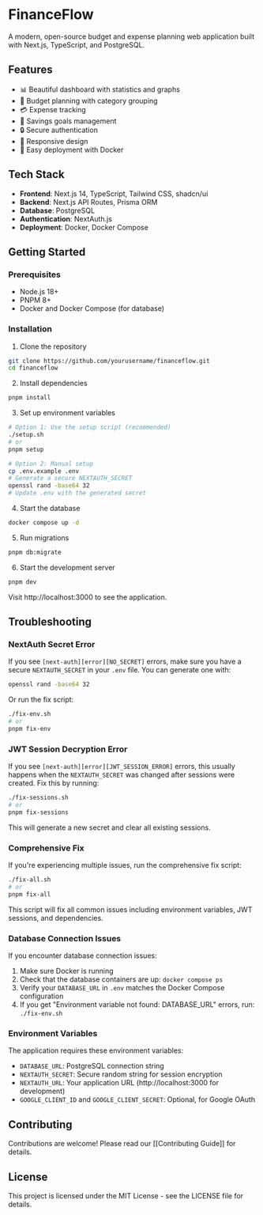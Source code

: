 # FinanceFlow

A modern, open-source budget and expense planning web application built with Next.js, TypeScript, and PostgreSQL.

## Features

- 📊 Beautiful dashboard with statistics and graphs
- 💼 Budget planning with category grouping
- 💳 Expense tracking
- 🏦 Savings goals management
- 🔒 Secure authentication
- 📱 Responsive design
- 🐳 Easy deployment with Docker

## Tech Stack

- **Frontend**: Next.js 14, TypeScript, Tailwind CSS, shadcn/ui
- **Backend**: Next.js API Routes, Prisma ORM
- **Database**: PostgreSQL
- **Authentication**: NextAuth.js
- **Deployment**: Docker, Docker Compose

## Getting Started

### Prerequisites

- Node.js 18+
- PNPM 8+
- Docker and Docker Compose (for database)

### Installation

1. Clone the repository
```bash
git clone https://github.com/yourusername/financeflow.git
cd financeflow
```


2. Install dependencies
```bash
pnpm install
```

3. Set up environment variables
```bash
# Option 1: Use the setup script (recommended)
./setup.sh
# or
pnpm setup

# Option 2: Manual setup
cp .env.example .env
# Generate a secure NEXTAUTH_SECRET
openssl rand -base64 32
# Update .env with the generated secret
```

4. Start the database
```bash
docker compose up -d
```

5. Run migrations
```bash
pnpm db:migrate
```

6. Start the development server
```bash
pnpm dev
```

Visit http://localhost:3000 to see the application.

## Troubleshooting

### NextAuth Secret Error
If you see `[next-auth][error][NO_SECRET]` errors, make sure you have a secure `NEXTAUTH_SECRET` in your `.env` file. You can generate one with:
```bash
openssl rand -base64 32
```

Or run the fix script:
```bash
./fix-env.sh
# or
pnpm fix-env
```

### JWT Session Decryption Error
If you see `[next-auth][error][JWT_SESSION_ERROR]` errors, this usually happens when the `NEXTAUTH_SECRET` was changed after sessions were created. Fix this by running:
```bash
./fix-sessions.sh
# or
pnpm fix-sessions
```

This will generate a new secret and clear all existing sessions.

### Comprehensive Fix
If you're experiencing multiple issues, run the comprehensive fix script:
```bash
./fix-all.sh
# or
pnpm fix-all
```

This script will fix all common issues including environment variables, JWT sessions, and dependencies.

### Database Connection Issues
If you encounter database connection issues:
1. Make sure Docker is running
2. Check that the database containers are up: `docker compose ps`
3. Verify your `DATABASE_URL` in `.env` matches the Docker Compose configuration
4. If you get "Environment variable not found: DATABASE_URL" errors, run: `./fix-env.sh`

### Environment Variables
The application requires these environment variables:
- `DATABASE_URL`: PostgreSQL connection string
- `NEXTAUTH_SECRET`: Secure random string for session encryption
- `NEXTAUTH_URL`: Your application URL (http://localhost:3000 for development)
- `GOOGLE_CLIENT_ID` and `GOOGLE_CLIENT_SECRET`: Optional, for Google OAuth

## Contributing

Contributions are welcome! Please read our [[Contributing Guide]] for details.

## License
This project is licensed under the MIT License - see the LICENSE file for details.
